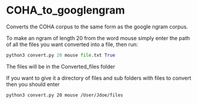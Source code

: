# COHA_to_googlengram
Converts the COHA corpus to the same form as the google ngram corpus.

To make an ngram of length 20 from the word mouse simply enter the path
of all the files you want converted into a file, then run:

```python
python3 convert.py 20 mouse file.txt True
```

The files will be in the Converted_files folder

If you want to give it a directory of files and sub folders with files to convert
then you should enter

```python3
python3 convert.py 20 mouse /User/Jdoe/files
```
